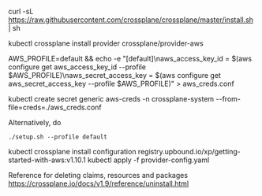 curl -sL https://raw.githubusercontent.com/crossplane/crossplane/master/install.sh | sh


kubectl crossplane install provider crossplane/provider-aws

AWS_PROFILE=default && echo -e "[default]\naws_access_key_id = $(aws configure get aws_access_key_id --profile $AWS_PROFILE)\naws_secret_access_key = $(aws configure get aws_secret_access_key --profile $AWS_PROFILE)" > aws_creds.conf

kubectl create secret generic aws-creds -n crossplane-system --from-file=creds=./aws_creds.conf

Alternatively, do 
```
./setup.sh --profile default
```

kubectl crossplane install configuration registry.upbound.io/xp/getting-started-with-aws:v1.10.1
kubectl apply -f provider-config.yaml 

Reference for deleting claims, resources and packages
https://crossplane.io/docs/v1.9/reference/uninstall.html
